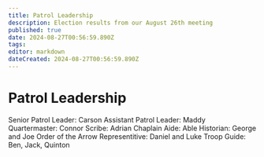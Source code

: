 ```yaml
---
title: Patrol Leadership
description: Election results from our August 26th meeting
published: true
date: 2024-08-27T00:56:59.890Z
tags: 
editor: markdown
dateCreated: 2024-08-27T00:56:59.890Z
---
```


# Patrol Leadership

Senior Patrol Leader: Carson
Assistant Patrol Leader: Maddy
Quartermaster: Connor
Scribe: Adrian
Chaplain Aide: Able
Historian: George and Joe
Order of the Arrow Representitive: Daniel and Luke
Troop Guide: Ben, Jack, Quinton
